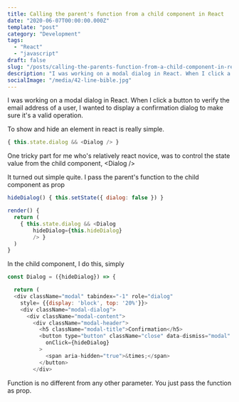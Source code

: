 ```yaml
---
title: Calling the parent's function from a child component in React
date: "2020-06-07T00:00:00.000Z"
template: "post"
category: "Development"
tags: 
  - "React"
  - "javascript"
draft: false
slug: "/posts/calling-the-parents-function-from-a-child-component-in-react/"
description: "I was working on a modal dialog in React. When I click a button to verify the email address of a user, I wanted to display a confirmation dialog to make sure it's a valid operation."
socialImage: "/media/42-line-bible.jpg"
---
```


I was working on a modal dialog in React. When I click a button to verify the email address of a user, I wanted to display a confirmation dialog to make sure it's a valid operation. 

To show and hide an element in react is really simple. 

```javascript
{ this.state.dialog && <Dialog /> }
```

One tricky part for me who's relatively react novice, was to control the state value from the child component, &lt;Dialog /&gt;

It turned out simple quite. I pass the parent's function to the child component as prop

```javascript
hideDialog() { this.setState({ dialog: false }) }

render() {
  return (
    { this.state.dialog && <Dialog
        hideDialog={this.hideDialog}
        /> }
  )
}
```

In the child component, I do this, simply

```javascript
const Dialog = ({hideDialog}) => {

  return (
  <div className="modal" tabindex="-1" role="dialog"
    style= {{display: 'block', top: '20%'}}>
    <div className="modal-dialog">
      <div className="modal-content">
        <div className="modal-header">
          <h5 className="modal-title">Confirmation</h5>
          <button type="button" className="close" data-dismiss="modal" aria-label="Close"
            onClick={hideDialog}
          >
            <span aria-hidden="true">&times;</span>
          </button>
        </div>
```

Function is no different from any other parameter. You just pass the function as prop.

